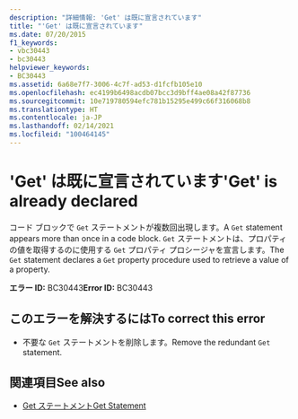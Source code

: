 ```yaml
---
description: "詳細情報: 'Get' は既に宣言されています"
title: "'Get' は既に宣言されています"
ms.date: 07/20/2015
f1_keywords:
- vbc30443
- bc30443
helpviewer_keywords:
- BC30443
ms.assetid: 6a68e7f7-3006-4c7f-ad53-d1fcfb105e10
ms.openlocfilehash: ec4199b6498acdb07bcc3d9bff4ae08a42f87736
ms.sourcegitcommit: 10e719780594efc781b15295e499c66f316068b8
ms.translationtype: HT
ms.contentlocale: ja-JP
ms.lasthandoff: 02/14/2021
ms.locfileid: "100464145"
---
```

# <a name="get-is-already-declared"></a><span data-ttu-id="2855f-103">'Get' は既に宣言されています</span><span class="sxs-lookup"><span data-stu-id="2855f-103">'Get' is already declared</span></span>

<span data-ttu-id="2855f-104">コード ブロックで `Get` ステートメントが複数回出現します。</span><span class="sxs-lookup"><span data-stu-id="2855f-104">A `Get` statement appears more than once in a code block.</span></span> <span data-ttu-id="2855f-105">`Get` ステートメントは、プロパティの値を取得するのに使用する `Get` プロパティ プロシージャを宣言します。</span><span class="sxs-lookup"><span data-stu-id="2855f-105">The `Get` statement declares a `Get` property procedure used to retrieve a value of a property.</span></span>  
  
 <span data-ttu-id="2855f-106">**エラー ID:** BC30443</span><span class="sxs-lookup"><span data-stu-id="2855f-106">**Error ID:** BC30443</span></span>  
  
## <a name="to-correct-this-error"></a><span data-ttu-id="2855f-107">このエラーを解決するには</span><span class="sxs-lookup"><span data-stu-id="2855f-107">To correct this error</span></span>  
  
- <span data-ttu-id="2855f-108">不要な `Get` ステートメントを削除します。</span><span class="sxs-lookup"><span data-stu-id="2855f-108">Remove the redundant `Get` statement.</span></span>  
  
## <a name="see-also"></a><span data-ttu-id="2855f-109">関連項目</span><span class="sxs-lookup"><span data-stu-id="2855f-109">See also</span></span>

- [<span data-ttu-id="2855f-110">Get ステートメント</span><span class="sxs-lookup"><span data-stu-id="2855f-110">Get Statement</span></span>](../language-reference/statements/get-statement.md)
